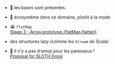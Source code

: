 
* 🌾 les bases sont présentes.
* 👗 écosystème dans ce domaine, plutôt à la mode


* 😭 `flatMap`<br>
   [Stage 3 - Array.prototype.{flatMap,flatten}](https://github.com/tc39/proposal-flatMap)
* des structures lazy (comme les `Stream` de Scala)

* 🤬 il n'y a pas d'emoji pour les paresseux !<br>
  [Proposal for SLOTH Emoji](https://www.unicode.org/L2/L2018/18074-sloth-emoji-.pdf)